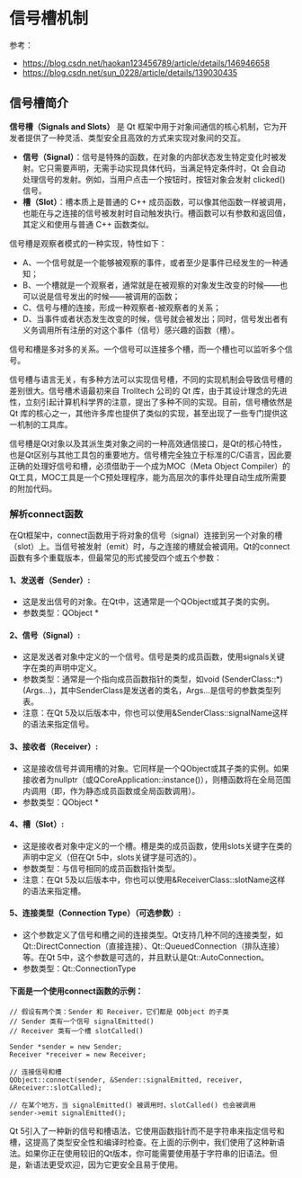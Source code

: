 # 信号槽机制

参考：

- https://blog.csdn.net/haokan123456789/article/details/146946658
- https://blog.csdn.net/sun_0228/article/details/139030435

##  信号槽简介

**信号槽（Signals and Slots）** 是 Qt 框架中用于对象间通信的核心机制，它为开发者提供了一种灵活、类型安全且高效的方式来实现对象间的交互。

- **信号（Signal）**：信号是特殊的函数，在对象的内部状态发生特定变化时被发射。它只需要声明，无需手动实现具体代码，当满足特定条件时，Qt 会自动处理信号的发射。例如，当用户点击一个按钮时，按钮对象会发射 clicked() 信号。
- **槽（Slot）**：槽本质上是普通的 C++ 成员函数，可以像其他函数一样被调用，也能在与之连接的信号被发射时自动触发执行。槽函数可以有参数和返回值，其定义和使用与普通 C++ 函数类似。

信号槽是观察者模式的一种实现，特性如下：
- A、一个信号就是一个能够被观察的事件，或者至少是事件已经发生的一种通知；
- B、一个槽就是一个观察者，通常就是在被观察的对象发生改变的时候——也可以说是信号发出的时候——被调用的函数；
- C、信号与槽的连接，形成一种观察者-被观察者的关系；
- D、当事件或者状态发生改变的时候，信号就会被发出；同时，信号发出者有义务调用所有注册的对这个事件（信号）感兴趣的函数（槽）。

信号和槽是多对多的关系。一个信号可以连接多个槽，而一个槽也可以监听多个信号。

信号槽与语言无关，有多种方法可以实现信号槽，不同的实现机制会导致信号槽的差别很大。信号槽术语最初来自 Trolltech 公司的 Qt 库，由于其设计理念的先进性，立刻引起计算机科学界的注意，提出了多种不同的实现。目前，信号槽依然是 Qt 库的核心之一，其他许多库也提供了类似的实现，甚至出现了一些专门提供这一机制的工具库。

信号槽是Qt对象以及其派生类对象之间的一种高效通信接口，是Qt的核心特性，也是Qt区别与其他工具包的重要地方。信号槽完全独立于标准的C/C语言，因此要正确的处理好信号和槽，必须借助于一个成为MOC（Meta Object Compiler）的Qt工具，MOC工具是一个C预处理程序，能为高层次的事件处理自动生成所需要的附加代码。

### 解析connect函数

在Qt框架中，connect函数用于将对象的信号（signal）连接到另一个对象的槽（slot）上。当信号被发射（emit）时，与之连接的槽就会被调用。Qt的connect函数有多个重载版本，但最常见的形式接受四个或五个参数：

#### 1、发送者（Sender）:

- 这是发出信号的对象。在Qt中，这通常是一个QObject或其子类的实例。
- 参数类型：QObject *

#### 2、信号（Signal）:

- 这是发送者对象中定义的一个信号。信号是类的成员函数，使用signals关键字在类的声明中定义。
- 参数类型：通常是一个指向成员函数指针的类型，如void (SenderClass::*)(Args...)，其中SenderClass是发送者的类名，Args...是信号的参数类型列表。
- 注意：在Qt 5及以后版本中，你也可以使用&SenderClass::signalName这样的语法来指定信号。

#### 3、接收者（Receiver）:

- 这是接收信号并调用槽的对象。它同样是一个QObject或其子类的实例。如果接收者为nullptr（或QCoreApplication::instance()），则槽函数将在全局范围内调用（即，作为静态成员函数或全局函数调用）。
- 参数类型：QObject *

#### 4、槽（Slot）:

- 这是接收者对象中定义的一个槽。槽是类的成员函数，使用slots关键字在类的声明中定义（但在Qt 5中，slots关键字是可选的）。
- 参数类型：与信号相同的成员函数指针类型。
- 注意：在Qt 5及以后版本中，你也可以使用&ReceiverClass::slotName这样的语法来指定槽。

#### 5、连接类型（Connection Type）（可选参数）:

- 这个参数定义了信号和槽之间的连接类型。Qt支持几种不同的连接类型，如Qt::DirectConnection（直接连接）、Qt::QueuedConnection（排队连接）等。在Qt 5中，这个参数是可选的，并且默认是Qt::AutoConnection。
- 参数类型：Qt::ConnectionType

#### 下面是一个使用connect函数的示例：

```
// 假设有两个类：Sender 和 Receiver，它们都是 QObject 的子类
// Sender 类有一个信号 signalEmitted()
// Receiver 类有一个槽 slotCalled()

Sender *sender = new Sender;
Receiver *receiver = new Receiver;

// 连接信号和槽
QObject::connect(sender, &Sender::signalEmitted, receiver, &Receiver::slotCalled);

// 在某个地方，当 signalEmitted() 被调用时，slotCalled() 也会被调用
sender->emit signalEmitted();

```

Qt 5引入了一种新的信号和槽语法，它使用函数指针而不是字符串来指定信号和槽，这提高了类型安全性和编译时检查。在上面的示例中，我们使用了这种新语法。如果你正在使用较旧的Qt版本，你可能需要使用基于字符串的旧语法。但是，新语法更受欢迎，因为它更安全且易于使用。